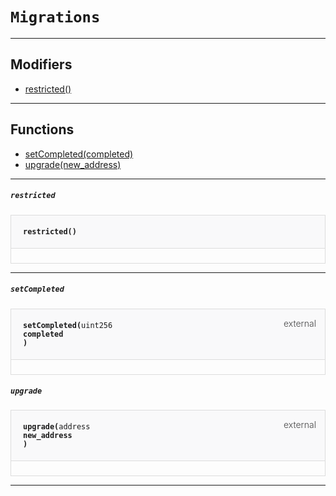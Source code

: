 # `Migrations`



--- 

## Modifiers
- [restricted()](#restricted)

--- 


## Functions

- [setCompleted(completed)](#setCompleted)
- [upgrade(new_address)](#upgrade)

--- 



##### `restricted`

<div class="funcnamerestricted contract-function">
<h4 id="restricted"><a class="anchor" href="#restricted"></a>
<code>restricted() <span class="var-type"></span></code>
<span class="item"></span>
</h4>
<div class="description">


</div>
</div>

--- 


##### `setCompleted`

<div class="funcnamesetCompleted contract-function">
<h4 id="setCompleted">
<code>setCompleted(<span class="var-type">uint256</span>
completed
)<span class="var-type"></span></code>
<span class="item">external</span>
</h4>
<div class="description">


</div>
</div>

##### `upgrade`

<div class="funcnameupgrade contract-function">
<h4 id="upgrade">
<code>upgrade(<span class="var-type">address</span>
new_address
)<span class="var-type"></span></code>
<span class="item">external</span>
</h4>
<div class="description">


</div>
</div>

--- 


<style>
    .contract-function {
        border-radius: var(--border-radius);
        border: solid 1px #ddd;
        max-width: 90vw;
        padding: 0;
        margin-top: 1em;
        margin-bottom: 1em;
        word-wrap: break-word;
    }

    .contract-function h4 {
        display: -webkit-box;
        display: -ms-flexbox;
        display: flex;
        -webkit-box-orient: horizontal;
        -webkit-box-direction: normal;
        -ms-flex-direction: row;
        flex-direction: row;
        -webkit-box-pack: justify;
        -ms-flex-pack: justify;
        justify-content: space-between;
        -ms-flex-line-pack: start;
        align-content: flex-start;
        padding: 0;
        margin: 1em;
        margin-bottom: 2em;
        position: relative;
        font-size: inherit;
    }

    .contract-function h4::before {
        content: "";
        display: block;
        position: absolute;
        height: 100%;
        width: 100%;
        -webkit-box-sizing: content-box;
        box-sizing: content-box;
        padding: 1em;
        margin: -1em;
        z-index: -10;
        background-color: #f9f9fa;
        border-bottom: solid 1px #ddd;
    }
    .anchor {
        display: inline-block;
        height: 1em;
        margin-left: -25px;
        opacity: 0;
        position: absolute;
        transition: opacity var(--transition-speed-sm) var(--transition-timing);
    }

    .contract-function h4 code {
        color: inherit;
        background-color: transparent;
        padding: 5px
    }

    .contract-function h4 .item {
        font-weight: 300;
        opacity: .8;
    }

    .contract-function .description{
        margin-left: 20px;
        padding: 5px
    }

    .contract-function .var-type {
         font-weight: 300;
    }
</style>